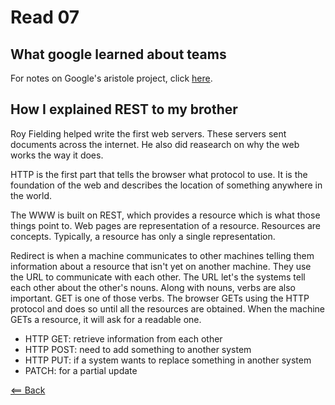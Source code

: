 # Read 07

## What google learned about teams
For notes on Google's aristole project, click [here](https://simoneodegard.github.io/reading-notes/code201/class-14b.html).

## How I explained REST to my brother
Roy Fielding helped write the first web servers. These servers sent documents across the internet. He also did reasearch on why the web works the way it does.

HTTP is the first part that tells the browser what protocol to use. It is the foundation of the web and describes the location of something anywhere in the world.

The WWW is built on REST, which provides a resource which is what those things point to. Web pages are representation of a resource. Resources are concepts. Typically, a resource has only a single representation.

Redirect is when a machine communicates to other machines telling them information about a resource that isn't yet on another machine. They use the URL to communicate with each other. The URL let's the systems tell each other about the other's nouns. Along with nouns, verbs are also important. GET is one of those verbs. The browser GETs using the HTTP protocol and does so until all the resources are obtained. When the machine GETs a resource, it will ask for a readable one.

- HTTP GET: retrieve information from each other
- HTTP POST: need to add something to another system
- HTTP PUT: if a system wants to replace something in another system
- PATCH: for a partial update

[<== Back](https://simoneodegard.github.io/reading-notes/)